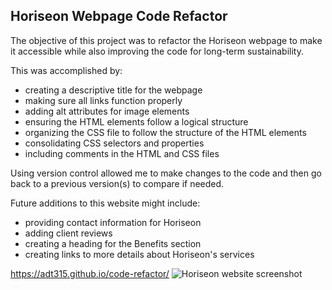 ## Horiseon Webpage Code Refactor

The objective of this project was to refactor the Horiseon webpage to make it accessible while also improving the code for long-term sustainability.

This was accomplished by:
- creating a descriptive title for the webpage
- making sure all links function properly 
- adding alt attributes for image elements
- ensuring the HTML elements follow a logical structure
- organizing the CSS file to follow the structure of the HTML elements 
- consolidating CSS selectors and properties 
- including comments in the HTML and CSS files
 
Using version control allowed me to make changes to the code and then go back to a previous version(s) to compare if needed.

Future additions to this website might include:
- providing contact information for Horiseon
- adding client reviews
- creating a heading for the Benefits section
- creating links to more details about Horiseon's services

https://adt315.github.io/code-refactor/	
<img src="code-refactor-screenshot" alt="Horiseon website screenshot">


